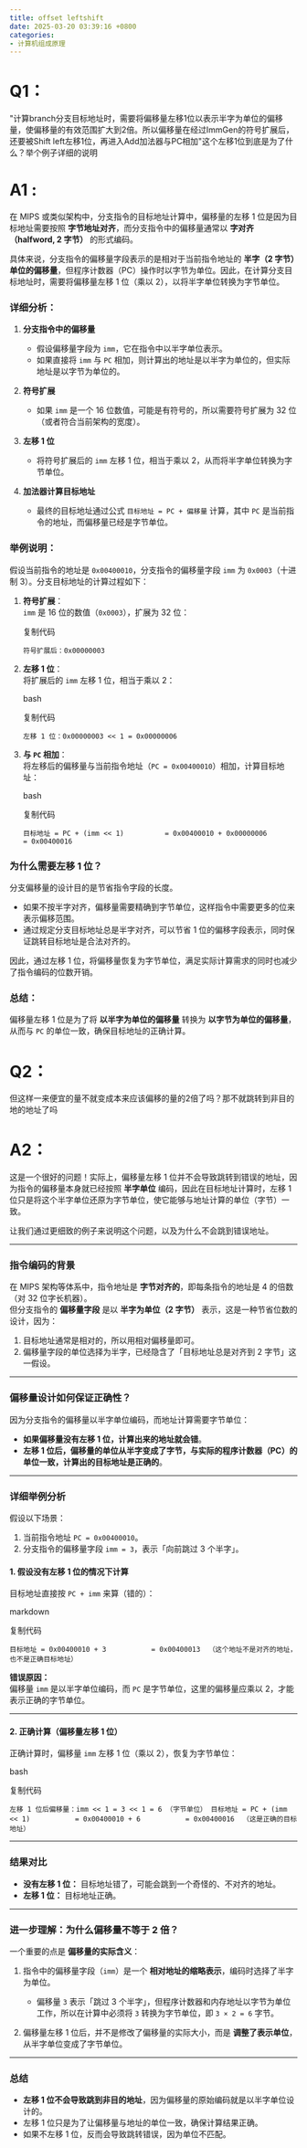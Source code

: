 ```yaml
---
title: offset leftshift
date: 2025-03-20 03:39:16 +0800
categories:
- 计算机组成原理
---
```


# Q1：
"计算branch分支目标地址时，需要将偏移量左移1位以表示半字为单位的偏移量，使偏移量的有效范围扩大到2倍。所以偏移量在经过ImmGen的符号扩展后，还要被Shift left左移1位，再进入Add加法器与PC相加"这个左移1位到底是为了什么？举个例子详细的说明

# A1 :

在 MIPS 或类似架构中，分支指令的目标地址计算中，偏移量的左移 1 位是因为目标地址需要按照 **字节地址对齐**，而分支指令中的偏移量通常以 **字对齐（halfword, 2 字节）** 的形式编码。

具体来说，分支指令的偏移量字段表示的是相对于当前指令地址的 **半字（2 字节）单位的偏移量**，但程序计数器（PC）操作时以字节为单位。因此，在计算分支目标地址时，需要将偏移量左移 1 位（乘以 2），以将半字单位转换为字节单位。

### 详细分析：

1. **分支指令中的偏移量**
    
    - 假设偏移量字段为 `imm`，它在指令中以半字单位表示。
    - 如果直接将 `imm` 与 `PC` 相加，则计算出的地址是以半字为单位的，但实际地址是以字节为单位的。
2. **符号扩展**
    
    - 如果 `imm` 是一个 16 位数值，可能是有符号的，所以需要符号扩展为 32 位（或者符合当前架构的宽度）。
3. **左移 1 位**
    
    - 将符号扩展后的 `imm` 左移 1 位，相当于乘以 2，从而将半字单位转换为字节单位。
4. **加法器计算目标地址**
    
    - 最终的目标地址通过公式 `目标地址 = PC + 偏移量` 计算，其中 `PC` 是当前指令的地址，而偏移量已经是字节单位。

### 举例说明：

假设当前指令的地址是 `0x00400010`，分支指令的偏移量字段 `imm` 为 `0x0003`（十进制 3）。分支目标地址的计算过程如下：

1. **符号扩展**：  
    `imm` 是 16 位的数值（`0x0003`），扩展为 32 位：
    
    复制代码
    
    `符号扩展后：0x00000003`
    
2. **左移 1 位**：  
    将扩展后的 `imm` 左移 1 位，相当于乘以 2：
    
    bash
    
    复制代码
    
    `左移 1 位：0x00000003 << 1 = 0x00000006`
    
3. **与 `PC` 相加**：  
    将左移后的偏移量与当前指令地址（`PC = 0x00400010`）相加，计算目标地址：
    
    bash
    
    复制代码
    
    `目标地址 = PC + (imm << 1)          = 0x00400010 + 0x00000006          = 0x00400016`
    

### 为什么需要左移 1 位？

分支偏移量的设计目的是节省指令字段的长度。

- 如果不按半字对齐，偏移量需要精确到字节单位，这样指令中需要更多的位来表示偏移范围。
- 通过规定分支目标地址总是半字对齐，可以节省 1 位的偏移字段表示，同时保证跳转目标地址是合法对齐的。

因此，通过左移 1 位，将偏移量恢复为字节单位，满足实际计算需求的同时也减少了指令编码的位数开销。

### 总结：

偏移量左移 1 位是为了将 **以半字为单位的偏移量** 转换为 **以字节为单位的偏移量**，从而与 `PC` 的单位一致，确保目标地址的正确计算。

# Q2：

但这样一来便宜的量不就变成本来应该偏移的量的2倍了吗？那不就跳转到非目的地的地址了吗

# A2：

这是一个很好的问题！实际上，偏移量左移 1 位并不会导致跳转到错误的地址，因为指令的偏移量本身就已经按照 **半字单位** 编码，因此在目标地址计算时，左移 1 位只是将这个半字单位还原为字节单位，使它能够与地址计算的单位（字节）一致。

让我们通过更细致的例子来说明这个问题，以及为什么不会跳到错误地址。

---

### 指令编码的背景

在 MIPS 架构等体系中，指令地址是 **字节对齐的**，即每条指令的地址是 4 的倍数（对 32 位字长机器）。  
但分支指令的 **偏移量字段** 是以 **半字为单位（2 字节）** 表示，这是一种节省位数的设计，因为：

1. 目标地址通常是相对的，所以用相对偏移量即可。
2. 偏移量字段的单位选择为半字，已经隐含了「目标地址总是对齐到 2 字节」这一假设。

---

### 偏移量设计如何保证正确性？

因为分支指令的偏移量以半字单位编码，而地址计算需要字节单位：

- **如果偏移量没有左移 1 位，计算出来的地址就会错**。
- **左移 1 位后，偏移量的单位从半字变成了字节，与实际的程序计数器（PC）的单位一致，计算出的目标地址是正确的**。

---

### 详细举例分析

假设以下场景：

1. 当前指令地址 `PC = 0x00400010`。
2. 分支指令的偏移量字段 `imm = 3`，表示「向前跳过 3 个半字」。

#### **1. 假设没有左移 1 位的情况下计算**

目标地址直接按 `PC + imm` 来算（错的）：

markdown

复制代码

`目标地址 = 0x00400010 + 3           = 0x00400013  （这个地址不是对齐的地址，也不是正确目标地址）`

**错误原因：**  
偏移量 `imm` 是以半字单位编码，而 `PC` 是字节单位，这里的偏移量应乘以 2，才能表示正确的字节单位。

---

#### **2. 正确计算（偏移量左移 1 位）**

正确计算时，偏移量 `imm` 左移 1 位（乘以 2），恢复为字节单位：

bash

复制代码

`左移 1 位后偏移量：imm << 1 = 3 << 1 = 6 （字节单位） 目标地址 = PC + (imm << 1)           = 0x00400010 + 6           = 0x00400016  （这是正确的目标地址）`

---

### 结果对比

- **没有左移 1 位：** 目标地址错了，可能会跳到一个奇怪的、不对齐的地址。
- **左移 1 位：** 目标地址正确。

---

### 进一步理解：为什么偏移量不等于 2 倍？

一个重要的点是 **偏移量的实际含义**：

1. 指令中的偏移量字段（`imm`）是一个 **相对地址的缩略表示**，编码时选择了半字为单位。
    
    - 偏移量 `3` 表示「跳过 3 个半字」，但程序计数器和内存地址以字节为单位工作，所以在计算中必须将 `3` 转换为字节单位，即 `3 × 2 = 6` 字节。
2. 偏移量左移 1 位后，并不是修改了偏移量的实际大小，而是 **调整了表示单位**，从半字单位变成了字节单位。
    

---

### 总结

- **左移 1 位不会导致跳到非目的地址**，因为偏移量的原始编码就是以半字单位设计的。
- 左移 1 位只是为了让偏移量与地址的单位一致，确保计算结果正确。
- 如果不左移 1 位，反而会导致跳转错误，因为单位不匹配。